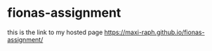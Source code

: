 # fionas-assignment
this is the link to my hosted page  https://maxi-raph.github.io/fionas-assignment/
